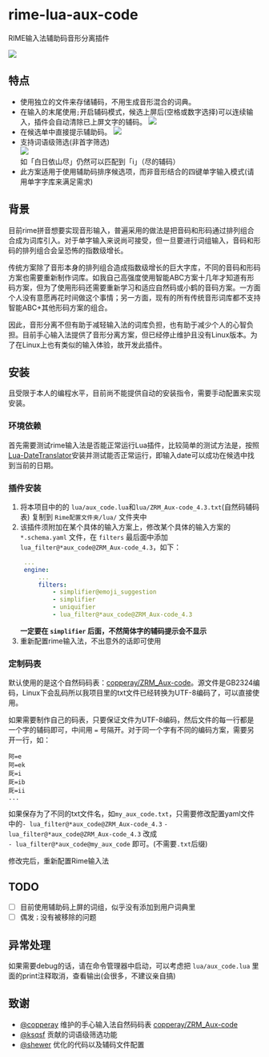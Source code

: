 # rime-lua-aux-code
RIME输入法辅助码音形分离插件

![](https://cdn.jsdelivr.net/gh/HowcanoeWang/rime-lua-aux-code/static/rime_select.gif)


## 特点

* 使用独立的文件来存储辅码，不用生成音形混合的词典。
* 在输入的末尾使用`;`开启辅码模式，候选上屏后(空格或数字选择)可以连续输入，插件会自动清除已上屏文字的辅码。
  ![](https://cdn.jsdelivr.net/gh/HowcanoeWang/rime-lua-aux-code/static/aux_split.png)
* 在候选单中直接提示辅助码。
  ![](https://cdn.jsdelivr.net/gh/HowcanoeWang/rime-lua-aux-code/static/aux_notice.png)
* 支持词语级筛选(非首字筛选)    
  ![](https://cdn.jsdelivr.net/gh/HowcanoeWang/rime-lua-aux-code/static/aux_word.png)   
  如「白日依山尽」仍然可以匹配到「i」（尽的辅码）
* 此方案适用于使用辅助码排序候选项，而非音形结合的四键单字输入模式(请用单字字库来满足需求)

## 背景

目前rime拼音想要实现音形输入，普遍采用的做法是把音码和形码通过排列组合合成为词库引入。对于单字输入来说尚可接受，但一旦要进行词组输入，音码和形码的排列组合会呈恐怖的指数级增长。

传统方案除了音形本身的排列组合造成指数级增长的巨大字库，不同的音码和形码方案也需要重新制作词库。如我自己高强度使用智能ABC方案十几年才知道有形码方案，但为了使用形码还需要重新学习和适应自然码或小鹤的音码方案。一方面个人没有意愿再花时间做这个事情；另一方面，现有的所有传统音形词库都不支持智能ABC+其他形码方案的组合。

因此，音形分离不但有助于减轻输入法的词库负担，也有助于减少个人的心智负担。目前手心输入法提供了音形分离方案，但已经停止维护且没有Linux版本。为了在Linux上也有类似的输入体验，故开发此插件。

## 安装

且受限于本人的编程水平，目前尚不能提供自动的安装指令，需要手动配置来实现安装。

### 环境依赖

首先需要测试rime输入法是否能正常运行Lua插件，比较简单的测试方法是，按照[Lua-DateTranslator](https://github.com/hchunhui/librime-lua/wiki)安装并测试能否正常运行，即输入date可以成功在候选中找到当前的日期。

### 插件安装

1. 将本项目中的的 `lua/aux_code.lua`和`lua/ZRM_Aux-code_4.3.txt`(自然码辅码表) 复制到 `Rime配置文件夹/lua/` 文件夹中
2. 该插件须附加在某个具体的输入方案上，修改某个具体的输入方案的 `*.schema.yaml` 文件，在 `filters` 最后面中添加 `lua_filter@*aux_code@ZRM_Aux-code_4.3`，如下：
   ```yaml
    ...
    engine:
        ...
        filters:
            - simplifier@emoji_suggestion
            - simplifier
            - uniquifier
            - lua_filter@*aux_code@ZRM_Aux-code_4.3
   ```
   **一定要在 `simplifier` 后面，不然简体字的辅码提示会不显示**
3. 重新配置rime输入法，不出意外的话即可使用

### 定制码表

默认使用的是这个自然码码表：[copperay/ZRM_Aux-code](https://github.com/copperay/ZRM_Aux-code/tree/main)。源文件是GB2324编码，Linux下会乱码所以我项目里的txt文件已经转换为UTF-8编码了，可以直接使用。

如果需要制作自己的码表，只要保证文件为UTF-8编码，然后文件的每一行都是一个字的辅码即可，中间用 `=` 号隔开。对于同一个字有不同的编码方案，需要另开一行，如：

```plaintxt
阿=e
阿=ek
厑=i
厑=ib
厑=ii
...
```

如果保存为了不同的txt文件名，如`my_aux_code.txt`，只需要修改配置yaml文件中的`- lua_filter@*aux_code@ZRM_Aux-code_4.3`
`- lua_filter@*aux_code@ZRM_Aux-code_4.3` 改成     
`- lua_filter@*aux_code@my_aux_code` 即可。(不需要`.txt`后缀)

修改完后，重新配置Rime输入法

## TODO

- [ ] 目前使用辅助码上屏的词组，似乎没有添加到用户词典里
- [ ] 偶发`；`没有被移除的问题

## 异常处理

如果需要debug的话，请在命令管理器中启动，可以考虑把 `lua/aux_code.lua` 里面的print注释取消，查看输出(会很多，不建议亲自搞)

## 致谢

* [@copperay](https://github.com/copperay) 维护的手心输入法自然码码表 [copperay/ZRM_Aux-code](https://github.com/copperay/ZRM_Aux-code/tree/main)
* [@ksqsf](https://github.com/ksqsf) 贡献的词语级筛选功能
* [@shewer](https://github.com/shewer) 优化的代码以及辅码文件配置